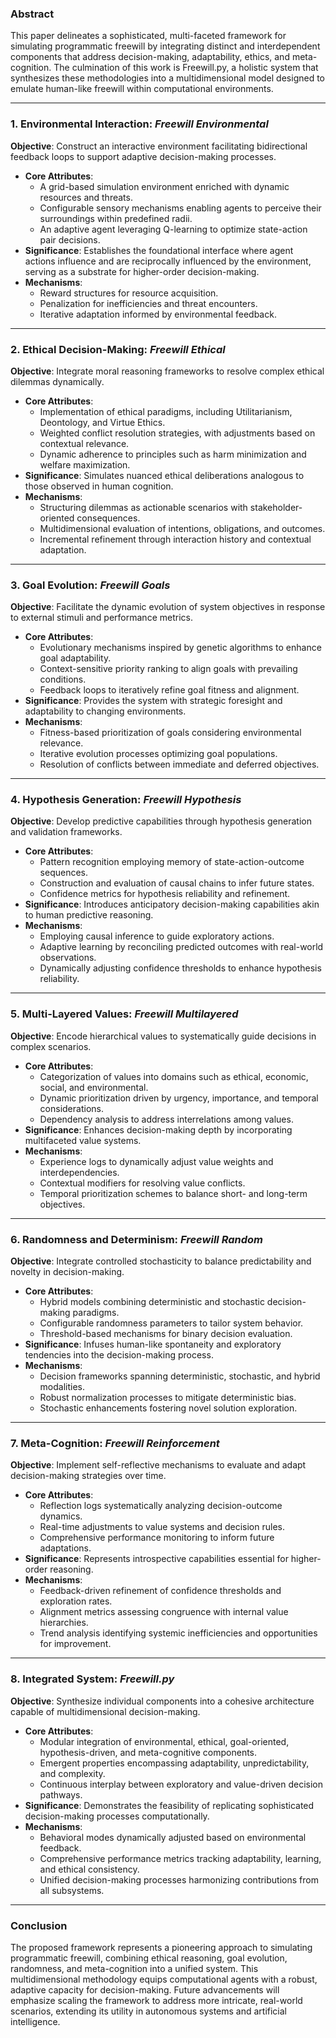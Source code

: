 ### Abstract
This paper delineates a sophisticated, multi-faceted framework for simulating programmatic freewill by integrating distinct and interdependent components that address decision-making, adaptability, ethics, and meta-cognition. The culmination of this work is Freewill.py, a holistic system that synthesizes these methodologies into a multidimensional model designed to emulate human-like freewill within computational environments.

---

### 1. Environmental Interaction: *Freewill Environmental*
**Objective**: Construct an interactive environment facilitating bidirectional feedback loops to support adaptive decision-making processes.

- **Core Attributes**:
  - A grid-based simulation environment enriched with dynamic resources and threats.
  - Configurable sensory mechanisms enabling agents to perceive their surroundings within predefined radii.
  - An adaptive agent leveraging Q-learning to optimize state-action pair decisions.
- **Significance**: Establishes the foundational interface where agent actions influence and are reciprocally influenced by the environment, serving as a substrate for higher-order decision-making.
- **Mechanisms**:
  - Reward structures for resource acquisition.
  - Penalization for inefficiencies and threat encounters.
  - Iterative adaptation informed by environmental feedback.

---

### 2. Ethical Decision-Making: *Freewill Ethical*
**Objective**: Integrate moral reasoning frameworks to resolve complex ethical dilemmas dynamically.

- **Core Attributes**:
  - Implementation of ethical paradigms, including Utilitarianism, Deontology, and Virtue Ethics.
  - Weighted conflict resolution strategies, with adjustments based on contextual relevance.
  - Dynamic adherence to principles such as harm minimization and welfare maximization.
- **Significance**: Simulates nuanced ethical deliberations analogous to those observed in human cognition.
- **Mechanisms**:
  - Structuring dilemmas as actionable scenarios with stakeholder-oriented consequences.
  - Multidimensional evaluation of intentions, obligations, and outcomes.
  - Incremental refinement through interaction history and contextual adaptation.

---

### 3. Goal Evolution: *Freewill Goals*
**Objective**: Facilitate the dynamic evolution of system objectives in response to external stimuli and performance metrics.

- **Core Attributes**:
  - Evolutionary mechanisms inspired by genetic algorithms to enhance goal adaptability.
  - Context-sensitive priority ranking to align goals with prevailing conditions.
  - Feedback loops to iteratively refine goal fitness and alignment.
- **Significance**: Provides the system with strategic foresight and adaptability to changing environments.
- **Mechanisms**:
  - Fitness-based prioritization of goals considering environmental relevance.
  - Iterative evolution processes optimizing goal populations.
  - Resolution of conflicts between immediate and deferred objectives.

---

### 4. Hypothesis Generation: *Freewill Hypothesis*
**Objective**: Develop predictive capabilities through hypothesis generation and validation frameworks.

- **Core Attributes**:
  - Pattern recognition employing memory of state-action-outcome sequences.
  - Construction and evaluation of causal chains to infer future states.
  - Confidence metrics for hypothesis reliability and refinement.
- **Significance**: Introduces anticipatory decision-making capabilities akin to human predictive reasoning.
- **Mechanisms**:
  - Employing causal inference to guide exploratory actions.
  - Adaptive learning by reconciling predicted outcomes with real-world observations.
  - Dynamically adjusting confidence thresholds to enhance hypothesis reliability.

---

### 5. Multi-Layered Values: *Freewill Multilayered*
**Objective**: Encode hierarchical values to systematically guide decisions in complex scenarios.

- **Core Attributes**:
  - Categorization of values into domains such as ethical, economic, social, and environmental.
  - Dynamic prioritization driven by urgency, importance, and temporal considerations.
  - Dependency analysis to address interrelations among values.
- **Significance**: Enhances decision-making depth by incorporating multifaceted value systems.
- **Mechanisms**:
  - Experience logs to dynamically adjust value weights and interdependencies.
  - Contextual modifiers for resolving value conflicts.
  - Temporal prioritization schemes to balance short- and long-term objectives.

---

### 6. Randomness and Determinism: *Freewill Random*
**Objective**: Integrate controlled stochasticity to balance predictability and novelty in decision-making.

- **Core Attributes**:
  - Hybrid models combining deterministic and stochastic decision-making paradigms.
  - Configurable randomness parameters to tailor system behavior.
  - Threshold-based mechanisms for binary decision evaluation.
- **Significance**: Infuses human-like spontaneity and exploratory tendencies into the decision-making process.
- **Mechanisms**:
  - Decision frameworks spanning deterministic, stochastic, and hybrid modalities.
  - Robust normalization processes to mitigate deterministic bias.
  - Stochastic enhancements fostering novel solution exploration.

---

### 7. Meta-Cognition: *Freewill Reinforcement*
**Objective**: Implement self-reflective mechanisms to evaluate and adapt decision-making strategies over time.

- **Core Attributes**:
  - Reflection logs systematically analyzing decision-outcome dynamics.
  - Real-time adjustments to value systems and decision rules.
  - Comprehensive performance monitoring to inform future adaptations.
- **Significance**: Represents introspective capabilities essential for higher-order reasoning.
- **Mechanisms**:
  - Feedback-driven refinement of confidence thresholds and exploration rates.
  - Alignment metrics assessing congruence with internal value hierarchies.
  - Trend analysis identifying systemic inefficiencies and opportunities for improvement.

---

### 8. Integrated System: *Freewill.py*
**Objective**: Synthesize individual components into a cohesive architecture capable of multidimensional decision-making.

- **Core Attributes**:
  - Modular integration of environmental, ethical, goal-oriented, hypothesis-driven, and meta-cognitive components.
  - Emergent properties encompassing adaptability, unpredictability, and complexity.
  - Continuous interplay between exploratory and value-driven decision pathways.
- **Significance**: Demonstrates the feasibility of replicating sophisticated decision-making processes computationally.
- **Mechanisms**:
  - Behavioral modes dynamically adjusted based on environmental feedback.
  - Comprehensive performance metrics tracking adaptability, learning, and ethical consistency.
  - Unified decision-making processes harmonizing contributions from all subsystems.

---

### Conclusion
The proposed framework represents a pioneering approach to simulating programmatic freewill, combining ethical reasoning, goal evolution, randomness, and meta-cognition into a unified system. This multidimensional methodology equips computational agents with a robust, adaptive capacity for decision-making. Future advancements will emphasize scaling the framework to address more intricate, real-world scenarios, extending its utility in autonomous systems and artificial intelligence.


